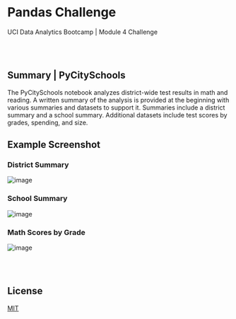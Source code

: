 # Pandas Challenge

UCI Data Analytics Bootcamp | Module 4 Challenge

<br></br>

## Summary  |  PyCitySchools

The PyCitySchools notebook analyzes district-wide test results in math and reading. A written summary of the analysis is provided at the beginning with various summaries and datasets to support it. Summaries include a district summary and a school summary. Additional datasets include test scores by grades, spending, and size.

## Example Screenshot

### District Summary
![image](https://user-images.githubusercontent.com/82631980/213935637-294c7fac-cd8d-4e91-822b-4426dfa1b155.png)

### School Summary
![image](https://user-images.githubusercontent.com/82631980/213935667-8b7b4b16-cc21-4223-ad2f-cb7dabec80d0.png)

### Math Scores by Grade
![image](https://user-images.githubusercontent.com/82631980/213935760-ca94fecd-a934-42c0-bc2b-cac96ec13045.png)

<br></br>

## License

[MIT](https://choosealicense.com/licenses/mit/)
